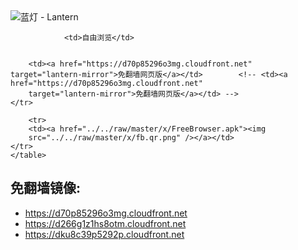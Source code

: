 

<img src="../../raw/master/x/8e0a2b81.c82003be.LanternYellow2.png" alt="蓝灯 - Lantern"/>
<table>
    <tr>
                
                <td>自由浏览</td>
        
        
        <td><a href="https://d70p85296o3mg.cloudfront.net" target="lantern-mirror">免翻墙网页版</a></td>        <!-- <td><a href="https://d70p85296o3mg.cloudfront.net"
        target="lantern-mirror">免翻墙网页版</a></td> -->
    </tr>
    
        <tr>
        <td><a href="../../raw/master/x/FreeBrowser.apk"><img
        src="../../raw/master/x/fb.qr.png" /></a></td>
    </tr>
    </table>

## 免翻墙镜像:

<ul>
<li><a href="https://d70p85296o3mg.cloudfront.net">https://d70p85296o3mg.cloudfront.net</a></li>
    <li><a href="https://d266g1z1hs8otm.cloudfront.net">https://d266g1z1hs8otm.cloudfront.net</a></li>
    <li><a href="https://dku8c39p5292p.cloudfront.net">https://dku8c39p5292p.cloudfront.net</a></li>
    </ul>